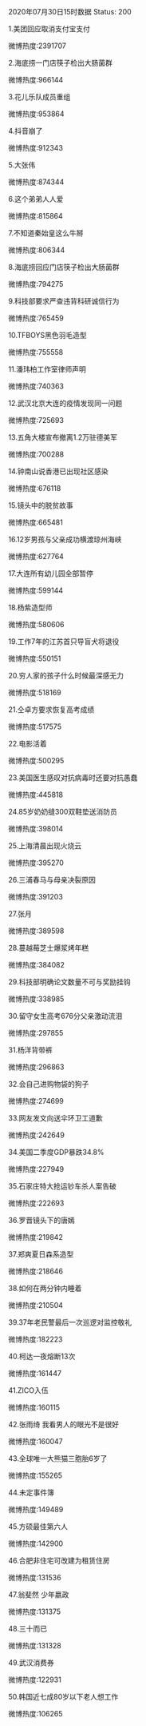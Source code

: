 2020年07月30日15时数据
Status: 200

1.美团回应取消支付宝支付

微博热度:2391707

2.海底捞一门店筷子检出大肠菌群

微博热度:966144

3.花儿乐队成员重组

微博热度:953864

4.抖音崩了

微博热度:912343

5.大张伟

微博热度:874344

6.这个弟弟人人爱

微博热度:815864

7.不知道秦始皇这么牛掰

微博热度:806344

8.海底捞回应门店筷子检出大肠菌群

微博热度:794275

9.科技部要求严查违背科研诚信行为

微博热度:765459

10.TFBOYS黑色羽毛造型

微博热度:755558

11.潘玮柏工作室律师声明

微博热度:740363

12.武汉北京大连的疫情发现同一问题

微博热度:725693

13.五角大楼宣布撤离1.2万驻德美军

微博热度:700288

14.钟南山说香港已出现社区感染

微博热度:676118

15.镜头中的脱贫故事

微博热度:665481

16.12岁男孩与父亲成功横渡琼州海峡

微博热度:627764

17.大连所有幼儿园全部暂停

微博热度:599144

18.杨紫造型师

微博热度:580606

19.工作7年的江苏首只导盲犬将退役

微博热度:550151

20.穷人家的孩子什么时候最深感无力

微博热度:518169

21.仝卓方要求恢复高考成绩

微博热度:517575

22.电影活着

微博热度:500295

23.美国医生感叹对抗病毒时还要对抗愚蠢

微博热度:445818

24.85岁奶奶缝300双鞋垫送消防员

微博热度:398014

25.上海清晨出现火烧云

微博热度:395270

26.三浦春马与母亲决裂原因

微博热度:391203

27.张月

微博热度:389598

28.蔓越莓芝士爆浆烤年糕

微博热度:384082

29.科技部明确论文数量不可与奖励挂钩

微博热度:338985

30.留守女生高考676分父亲激动流泪

微博热度:297855

31.杨洋背带裤

微博热度:296863

32.会自己进购物袋的狗子

微博热度:274699

33.网友发文向送伞环卫工道歉

微博热度:242649

34.美国二季度GDP暴跌34.8%

微博热度:227949

35.石家庄特大抢运钞车杀人案告破

微博热度:222693

36.罗晋镜头下的唐嫣

微博热度:219842

37.郑爽夏日森系造型

微博热度:218646

38.如何在两分钟内睡着

微博热度:210504

39.37年老民警最后一次巡逻对监控敬礼

微博热度:182223

40.柯达一夜熔断13次

微博热度:161447

41.ZICO入伍

微博热度:160115

42.张雨绮 我看男人的眼光不是很好

微博热度:160047

43.全球唯一大熊猫三胞胎6岁了

微博热度:155265

44.未定事件簿

微博热度:149489

45.方硕最佳第六人

微博热度:142900

46.合肥非住宅可改建为租赁住房

微博热度:131536

47.翁斐然 少年嬴政

微博热度:131375

48.三十而已

微博热度:131328

49.武汉消费券

微博热度:122931

50.韩国近七成80岁以下老人想工作

微博热度:106265

